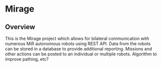 # Mirage

## Overview
This is the Mirage project which allows for bilateral communication with numerous MiR autonomous robots using REST API. Data from the robots can be stored in a database to provide additional reporting. Missions and other actions can be posted to an individual or multiple robots. Algorithm to improve pathing, etc?


